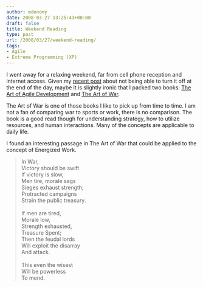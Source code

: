 ```yaml
---
author: mdenomy
date: 2008-03-27 13:25:43+00:00
draft: false
title: Weekend Reading
type: post
url: /2008/03/27/weekend-reading/
tags:
- Agile
- Extreme Programming (XP)
---
```


I went away for a relaxing weekend, far from cell phone reception and internet access.  Given my [recent post](http://mdenomy.wordpress.com/2008/03/27/energized-work-and-personal-responsibility/) about not being able to turn it off at the end of the day, maybe it is slightly ironic that I packed two books: [The Art of Agile Development](http://www.amazon.com/Art-Agile-Development-James-Shore/dp/0596527675/) and [The Art of War](http://www.amazon.com/Art-War-Sun-Tzu/dp/0670031569).

The Art of War is one of those books I like to pick up from time to time.  I am not a fan of comparing war to sports or work, there is no comparison.  The book is a good read though for understanding strategy, how to utilize resources, and human interactions.  Many of the concepts are applicable to daily life.

I found an interesting passage in The Art of War that could be applied to the concept of Energized Work.


<blockquote>
In War,
<br/>Victory should be swift
<br/>If victory is slow,
<br/>Men tire, morale sags
<br/>Sieges exhaust strength;
<br/>Protracted campaigns
<br/>Strain the public treasury.
<br/>
<br/>If men are tired,
<br/>Morale low,
<br/>Strength exhausted,
<br/>Treasure Spent;
<br/>Then the feudal lords
<br/>Will exploit the disarray
<br/>And attack.
<br/>
<br/>This even the wisest
<br/>Will be powerless
<br/>To mend.
</blockquote>
